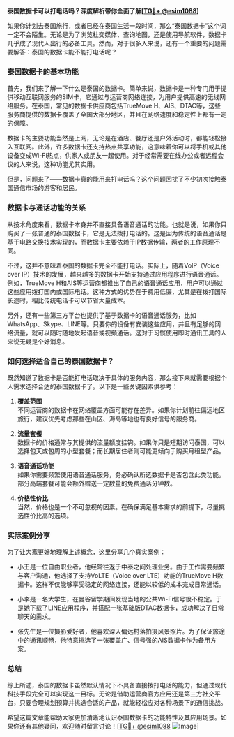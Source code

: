 **泰国数据卡可以打电话吗？深度解析带你全面了解[[TG💪+ @esim1088](https://t.me/s/esim1088)]**

如果你计划去泰国旅行，或者已经在泰国生活一段时间，那么“泰国数据卡”这个词一定不会陌生。无论是为了浏览社交媒体、查询地图，还是使用导航软件，数据卡几乎成了现代人出行的必备工具。然而，对于很多人来说，还有一个重要的问题需要解答：泰国的数据卡能不能打电话呢？

### 泰国数据卡的基本功能

首先，我们来了解一下什么是泰国的数据卡。简单来说，数据卡是一种专门用于提供移动互联网服务的SIM卡，它通过与运营商网络连接，为用户提供高速的无线网络服务。在泰国，常见的数据卡供应商包括TrueMove H、AIS、DTAC等，这些服务商提供的数据卡覆盖了全国大部分地区，并且在网络速度和稳定性上都有一定的保障。

数据卡的主要功能当然是上网，无论是在酒店、餐厅还是户外活动时，都能轻松接入互联网。此外，许多数据卡还支持热点共享功能，这意味着你可以将手机或其他设备变成Wi-Fi热点，供家人或朋友一起使用。对于经常需要在线办公或者远程会议的人来说，这种功能尤其实用。

但是，问题来了——数据卡真的能用来打电话吗？这个问题困扰了不少初次接触泰国通信市场的游客和居民。

### 数据卡与通话功能的关系

从技术角度来看，数据卡本身并不直接具备语音通话的功能。也就是说，如果你只购买了一张普通的泰国数据卡，它是无法拨打电话的。这是因为传统的语音通话是基于电路交换技术实现的，而数据卡主要依赖于IP数据传输，两者的工作原理不同。

不过，这并不意味着泰国的数据卡完全不能打电话。实际上，随着VoIP（Voice over IP）技术的发展，越来越多的数据卡开始支持通过应用程序进行语音通话。例如，TrueMove H和AIS等运营商都推出了自己的语音通话应用，用户可以通过这些应用拨打国内或国际电话。这种方式的优势在于费用低廉，尤其是在拨打国际长途时，相比传统电话卡可以节省大量成本。

另外，还有一些第三方平台也提供了基于数据卡的语音通话服务，比如WhatsApp、Skype、LINE等。只要你的设备有安装这些应用，并且有足够的网络流量，就可以随时随地发起语音或视频通话。这对于习惯使用即时通讯工具的人来说无疑是个好消息。

### 如何选择适合自己的泰国数据卡？

既然知道了数据卡是否能打电话取决于具体的服务内容，那么接下来就需要根据个人需求选择合适的泰国数据卡了。以下是一些关键因素供参考：

1. **覆盖范围**  
   不同运营商的数据卡在网络覆盖方面可能存在差异。如果你计划前往偏远地区旅行，建议优先考虑那些在山区、海岛等地也有良好信号的服务商。

2. **流量套餐**  
   数据卡的价格通常与其提供的流量额度挂钩。如果你只是短期访问泰国，可以选择包天或包周的小型套餐；而长期居住者则可能更倾向于购买月租型产品。

3. **语音通话功能**  
   如果你需要频繁使用语音通话服务，务必确认所选数据卡是否包含此类功能。部分高端套餐可能会额外赠送一定数量的免费通话分钟数。

4. **价格性价比**  
   当然，价格也是一个不可忽视的因素。在确保满足基本需求的前提下，尽量挑选性价比高的选项。

### 实际案例分享

为了让大家更好地理解上述概念，这里分享几个真实案例：

- 小王是一位自由职业者，他经常往返于中泰之间处理业务。由于工作需要频繁与客户沟通，他选择了支持VoLTE（Voice over LTE）功能的TrueMove H数据卡。这样不仅能够享受稳定的网络连接，还能以较低的成本完成日常通话。
  
- 小李是一名大学生，在曼谷留学期间发现当地的公共Wi-Fi信号很不稳定。于是她下载了LINE应用程序，并搭配一张基础版DTAC数据卡，成功解决了日常聊天的需求。

- 张先生是一位摄影爱好者，他喜欢深入偏远村落拍摄风景照片。为了保证旅途中的通讯顺畅，他特意挑选了一张覆盖广、信号强的AIS数据卡作为备用方案。

### 总结

综上所述，泰国的数据卡虽然默认情况下不具备直接拨打电话的能力，但通过现代科技手段完全可以实现这一目标。无论是借助运营商官方应用还是第三方社交平台，只要合理规划预算并挑选合适的产品，就能轻松应对各种场景下的通信挑战。

希望这篇文章能帮助大家更加清晰地认识泰国数据卡的功能特性及其应用场景。如果你还有其他疑问，欢迎随时留言讨论！[[TG💪+ @esim1088](https://t.me/s/esim1088) ![Image](https://i.postimg.cc/4NQfJmqS/Snipaste-2025-05-13-00-14-12.png)]